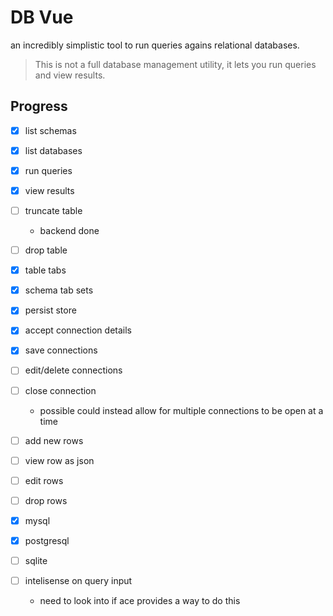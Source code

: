 # DB Vue

an incredibly simplistic tool to run queries agains relational databases.

> This is not a full database management utility, it lets you run queries and view results.


## Progress
- [x] list schemas
- [x] list databases
- [x] run queries
- [x] view results
- [ ] truncate table
    - backend done
- [ ] drop table

- [x] table tabs
- [x] schema tab sets
- [x] persist store

- [x] accept connection details
- [x] save connections
- [ ] edit/delete connections
- [ ] close connection
    - possible could instead allow for multiple connections to be open at a time

- [ ] add new rows
- [ ] view row as json
- [ ] edit rows
- [ ] drop rows

- [x] mysql
- [x] postgresql
- [ ] sqlite

- [ ] intelisense on query input 
    - need to look into if ace provides a way to do this
